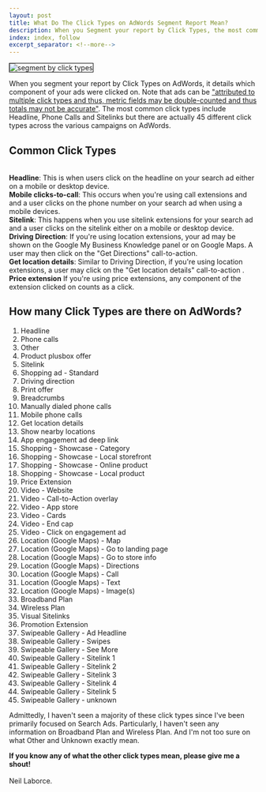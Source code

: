 ```yaml
---
layout: post
title: What Do The Click Types on AdWords Segment Report Mean?
description: When you Segment your report by Click Types, the most common click types include Headline, Mobile Clicks-to-Call and Sitelinks but there are actually 45 different click types across the various campaigns on AdWords. What are they and what do they mean? 
index: index, follow
excerpt_separator: <!--more-->
---
```


  <img src="{{ site.baseurl }}/images/segment-by-click-types.PNG" alt="segment by click types" style="border:1px solid black">
  
  When you segment your report by Click Types on AdWords, it details which component of your ads were clicked on. Note that ads can be <a href="https://developers.google.com/adwords/api/docs/appendix/reports/click-performance-report#clicktype" target="blank_" rel="nofollow">"attributed to multiple click types and thus, metric fields may be double-counted and thus totals may not be accurate"</a>. The most common click types include Headline, Phone Calls and Sitelinks but there are actually 45 different click types across the various campaigns on AdWords. 
  <!--more-->

  <h2>Common Click Types</h2>

  <br/><strong>Headline</strong>: This is when users click on the headline on your search ad either on a mobile or desktop device.
  <br/><strong>Mobile clicks-to-call</strong>: This occurs when you're using call extensions and and a user clicks on the phone number on your search ad when using a mobile devices.
  <br/><strong>Sitelink</strong>: This happens when you use sitelink extensions for your search ad and a user clicks on the sitelink either on a mobile or desktop device.
  <br/><strong>Driving Direction</strong>: If you're using location extensions, your ad may be shown on the Google My Business Knowledge panel or on Google Maps. A user may then click on the "Get Directions" call-to-action.
  <br/><strong>Get location details</strong>: Similar to Driving Direction, if you're using location extensions, a user may click on the "Get location details" call-to-action .
  <strong>Price extension</strong> If you're using price extensions, any component of the extension clicked on counts as a click.

  <h2>How many Click Types are there on AdWords?</h2>
  
  <ol>
	<li>Headline</li>
	<li>Phone calls</li>
	<li>Other</li>
	<li>Product plusbox offer</li>
	<li>Sitelink</li>
	<li>Shopping ad - Standard</li>
	<li>Driving direction</li>
	<li>Print offer</li>
	<li>Breadcrumbs</li>
	<li>Manually dialed phone calls</li>
	<li>Mobile phone calls</li>
	<li>Get location details</li>
	<li>Show nearby locations</li>
	<li>App engagement ad deep link</li>
	<li>Shopping - Showcase - Category</li>
	<li>Shopping - Showcase - Local storefront</li>
	<li>Shopping - Showcase - Online product</li>
	<li>Shopping - Showcase - Local product</li>
	<li>Price Extension</li>
	<li>Video - Website</li>
	<li>Video - Call-to-Action overlay</li>
	<li>Video - App store</li>
	<li>Video - Cards</li>
	<li>Video - End cap</li>
	<li>Video - Click on engagement ad</li>
	<li>Location (Google Maps) - Map</li>
	<li>Location (Google Maps) - Go to landing page</li>
	<li>Location (Google Maps) - Go to store info</li>
	<li>Location (Google Maps) - Directions</li>
	<li>Location (Google Maps) - Call</li>
	<li>Location (Google Maps) - Text</li>
	<li>Location (Google Maps) - Image(s)</li>
	<li>Broadband Plan</li>
	<li>Wireless Plan</li>
	<li>Visual Sitelinks</li>
	<li>Promotion Extension</li>
	<li>Swipeable Gallery - Ad Headline</li>
	<li>Swipeable Gallery - Swipes</li>
	<li>Swipeable Gallery - See More</li>
	<li>Swipeable Gallery - Sitelink 1</li>
	<li>Swipeable Gallery - Sitelink 2</li>
	<li>Swipeable Gallery - Sitelink 3</li>
	<li>Swipeable Gallery - Sitelink 4</li>
	<li>Swipeable Gallery - Sitelink 5</li>
	<li>Swipeable Gallery - unknown</li>
  </ol>

  Admittedly, I haven't seen a majority of these click types since I've been primarily focused on Search Ads. Particularly, I haven't seen any information on Broadband Plan and Wireless Plan. And I'm not too sure on what Other and Unknown exactly mean. 
  
  <strong>If you know any of what the other click types mean, please give me a shout!</strong>
  <br/>
  <br/>Neil Laborce.
  <br>
  <br>
